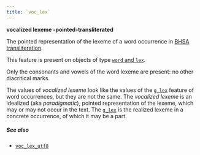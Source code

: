 ```yaml
---
title: `voc_lex`
---
```


**vocalized lexeme -pointed-transliterated**

The pointed representation of the lexeme of a word occurrence in 
[BHSA transliteration]({{tfd}}/writing/hebrew.html).

This feature is present on objects of type
[`word` and `lex`](otype.md).

Only the consonants and vowels of the word lexeme are present: no other diacritical marks.

The values of *vocalized lexeme* look like the values of the [`g_lex`](g_lex.md) feature
of word occurrences, but they are not the same.
The *vocalized lexeme* is an idealized (aka *paradigmatic*), pointed representation of the lexeme,
which may or may not occur in the text.
The [`g_lex`](g_lex.md) is the realized lexeme in a concrete occurrence, of which it may be a part.

##### See also

* [`voc_lex_utf8`](voc_lex_utf8.md)
